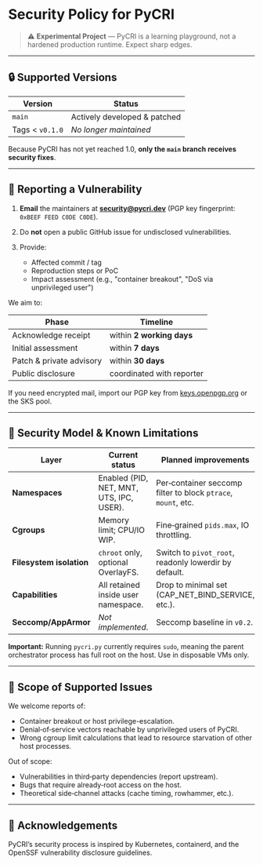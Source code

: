 # Security Policy for **PyCRI**

> ⚠️ **Experimental Project** — PyCRI is a learning playground, not a hardened production runtime. Expect sharp edges.

---

## 🔒 Supported Versions

| Version         | Status                       |
| --------------- | ---------------------------- |
| `main`          | Actively developed & patched |
| Tags < `v0.1.0` | *No longer maintained*       |

Because PyCRI has not yet reached 1.0, **only the `main` branch receives security fixes**.

---

## 📣 Reporting a Vulnerability

1. **Email** the maintainers at **[security@pycri.dev](mailto:mscoder12@gmail.com)** (PGP key fingerprint: `0xBEEF FEED C0DE C0DE`).
2. Do **not** open a public GitHub issue for undisclosed vulnerabilities.
3. Provide:

   * Affected commit / tag
   * Reproduction steps or PoC
   * Impact assessment (e.g., "container breakout", "DoS via unprivileged user")

We aim to:

| Phase                    | Timeline                  |
| ------------------------ | ------------------------- |
| Acknowledge receipt      | within **2 working days** |
| Initial assessment       | within **7 days**         |
| Patch & private advisory | within **30 days**        |
| Public disclosure        | coordinated with reporter |

If you need encrypted mail, import our PGP key from [keys.openpgp.org](https://keys.openpgp.org) or the SKS pool.

---

## 🔐 Security Model & Known Limitations

| Layer                    | Current status                           | Planned improvements                                          |
| ------------------------ | ---------------------------------------- | ------------------------------------------------------------- |
| **Namespaces**           | Enabled (PID, NET, MNT, UTS, IPC, USER). | Per‑container seccomp filter to block `ptrace`, `mount`, etc. |
| **Cgroups**              | Memory limit; CPU/IO WIP.                | Fine‑grained `pids.max`, IO throttling.                       |
| **Filesystem isolation** | `chroot` only, optional OverlayFS.       | Switch to `pivot_root`, readonly lowerdir by default.         |
| **Capabilities**         | All retained inside user namespace.      | Drop to minimal set (CAP\_NET\_BIND\_SERVICE, etc.).          |
| **Seccomp/AppArmor**     | *Not implemented*.                       | Seccomp baseline in `v0.2`.                                   |

**Important:** Running `pycri.py` currently requires `sudo`, meaning the parent orchestrator process has full root on the host. Use in disposable VMs only.

---

## 🔭 Scope of Supported Issues

We welcome reports of:

* Container breakout or host privilege-escalation.
* Denial‑of‑service vectors reachable by unprivileged users of PyCRI.
* Wrong cgroup limit calculations that lead to resource starvation of other host processes.

Out of scope:

* Vulnerabilities in third‑party dependencies (report upstream).
* Bugs that require already‑root access on the host.
* Theoretical side‑channel attacks (cache timing, rowhammer, etc.).

---

## 🤝 Acknowledgements

PyCRI’s security process is inspired by Kubernetes, containerd, and the OpenSSF vulnerability disclosure guidelines.
